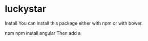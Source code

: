 # luckystar


Install
You can install this package either with npm or with bower.

npm
npm install angular
Then add a <script> to your index.html:

<script src="/node_modules/angular/angular.js"></script>